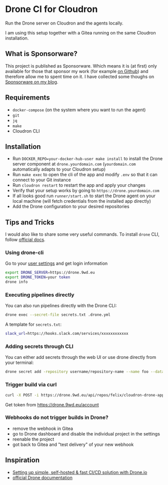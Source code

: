 # Drone CI for Cloudron

Run the Drone server on Cloudron and the agents locally.

I am using this setup together with a Gitea running on the same Cloudron installation.

## What is Sponsorware?

This project is published as Sponsorware. Which means it is (at first) only available for those that sponsor my work (for example [on Github](https://github.com/sponsors/fbartels)) and therefore allow me to spent time on it. I have collected some thoughs on [Sponsorware on my blog](https://blog.9wd.eu/posts/sponsorware/).

## Requirements

- `docker-compose` (on the system where you want to run the agent)
- `git`
- `jq`
- `make`
- Cloudron CLI

## Installation

- Run `DOCKER_REPO=your-docker-hub-user make install` to install the Drone server component at `drone.yourdomain.com` (`yourdomain.com` automatically adapts to your Cloudron setup)
- Run `make exec` to open the cli of the app and modify `.env` so that it can connect to your Git instance
- Run `cloudron restart` to restart the app and apply your changes
- Verify that your setup works by going to `https://drone.yourdomain.com`
- If all looks good run `runner/start.sh` to start the Drone agent on your local machine (will fetch credentials from the installed app directly)
- Add the Drone configuration to your desired repositories

## Tips and Tricks

I would also like to share some very useful commands. To install `drone` CLI, follow [official docs](https://docs.drone.io/cli/install/).

### Using drone-cli

Go to your [user settings](https://drone.9wd.eu/account) and get login information

```bash
export DRONE_SERVER=https://drone.9wd.eu
export DRONE_TOKEN=your token
drone info
```

### Executing pipelines directly

You can also run pipelines directly with the Drone CLI:

```bash
drone exec --secret-file secrets.txt .drone.yml
```

A template for `secrets.txt`:

```bash
slack_url=https://hooks.slack.com/services/xxxxxxxxxxxx
```

### Adding secrets through CLI

You can either add secrets through the web UI or use drone directly from your terminal:

```bash
drone secret add -repository username/repository-name --name foo --data bar --allow-pull-request
```

### Trigger build via curl

```bash
curl -X POST -i https://drone.9wd.eu/api/repos/felix/cloudron-drone-app/builds -H "Authorization: Bearer your-token"
```

Get token from https://drone.9wd.eu/account

### Webhooks do not trigger builds in Drone?

- remove the webhook in Gitea
- go to Drone dashboard and disable the individual project in the settings
- reenable the project
- got back to Gitea and "test delivery" of your new webhook

## Inspiration

- [Setting up simple, self-hosted & fast CI/CD solution with Drone.io](https://webhookrelay.com/blog/2019/02/11/using-drone-for-simple-selfhosted-ci-cd/)
- [official Drone documentation](https://docs.drone.io/server/provider/gitea/)
